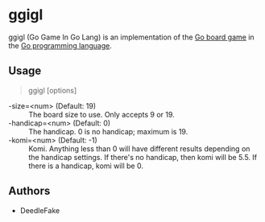 ggigl
=====

ggigl (Go Game In Go Lang) is an implementation of the [Go board game][gogame] in the [Go programming language][golang].

Usage
-----

> ggigl [options]

<dl>
	<dt>-size=&lt;num&gt; (Default: 19)</dt>
		<dd>The board size to use. Only accepts 9 or 19.</dd>
	<dt>-handicap=&lt;num&gt; (Default: 0)</dt>
		<dd>The handicap. 0 is no handicap; maximum is 19.</dd>
	<dt>-komi=&lt;num&gt; (Default: -1)</dt>
		<dd>Komi. Anything less than 0 will have different results depending on the handicap settings. If there's no handicap, then komi will be 5.5. If there is a handicap, komi will be 0.</dd>
</dl>

Authors
-------

 * DeedleFake

[gogame]: http://www.wikipedia.com/wiki/Go_(board_game)
[golang]: http://www.golang.org
